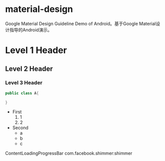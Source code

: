 # material-design
Google Material Design Guideline Demo of Android。基于Google Material设计指导的Android演示。


# Level 1 Header
## Level 2 Header
### Level 3 Header


```java
public class A{
    
}
```

* First
    1. 1
    1. 2
* Second
    * a
    * b
    * c

ContentLoadingProgressBar
com.facebook.shimmer:shimmer